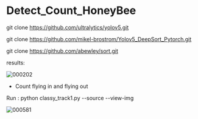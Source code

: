 # Detect_Count_HoneyBee

git clone https://github.com/ultralytics/yolov5.git

git clone https://github.com/mikel-brostrom/Yolov5_DeepSort_Pytorch.git

git clone https://github.com/abewley/sort.git

results:

![000202](https://user-images.githubusercontent.com/81606597/115149928-6e3a9580-a090-11eb-94c8-194a7aa73d6b.jpg)

* Count flying in and flying out 

Run : python classy_track1.py --source    --view-img 

![000581](https://user-images.githubusercontent.com/81606597/116997695-535e5700-ad07-11eb-8b4e-f80e88849e1c.jpg)
